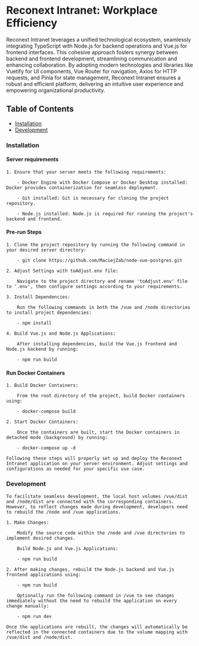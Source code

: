 # Reconext Intranet: Workplace Efficiency

Reconext Intranet leverages a unified technological ecosystem, seamlessly integrating TypeScript with Node.js for backend operations and Vue.js for frontend interfaces. This cohesive approach fosters synergy between backend and frontend development, streamlining communication and enhancing collaboration. By adopting modern technologies and libraries like Vuetify for UI components, Vue Router for navigation, Axios for HTTP requests, and Pinia for state management, Reconext Intranet ensures a robust and efficient platform, delivering an intuitive user experience and empowering organizational productivity.

## Table of Contents

- [Installation](#installation)
- [Development](#development)

### Installation

#### Server requirements

    1. Ensure that your server meets the following requirements:

        - Docker Engine with Docker Compose or Docker Desktop installed: Docker provides containerization for seamless deployment.

        - Git installed: Git is necessary for cloning the project repository.

        - Node.js installed: Node.js is required for running the project's backend and frontend.

#### Pre-run Steps

    1. Clone the project repository by running the following command in your desired server directory:

        - git clone https://github.com/MaciejZab/node-vue-postgres.git

    2. Adjust Settings with toAdjust.env file:

        Navigate to the project directory and rename 'toAdjust.env' file to '.env', then configure settings according to your requirements.

    3. Install Dependencies:

        Run the following commands in both the /vue and /node directories to install project dependencies:

        - npm install

    4. Build Vue.js and Node.js Applications:

        After installing dependencies, build the Vue.js frontend and Node.js backend by running:

        - npm run build

#### Run Docker Containers

    1. Build Docker Containers:

        From the root directory of the project, build Docker containers using:

        - docker-compose build

    2. Start Docker Containers:

        Once the containers are built, start the Docker containers in detached mode (background) by running:

        - docker-compose up -d

    Following these steps will properly set up and deploy the Reconext Intranet application on your server environment. Adjust settings and configurations as needed for your specific use case.

### Development

    To facilitate seamless development, the local host volumes /vue/dist and /node/dist are connected with the corresponding containers. However, to reflect changes made during development, developers need to rebuild the /node and /vue applications.

    1. Make Changes:

        Modify the source code within the /node and /vue directories to implement desired changes.

        Build Node.js and Vue.js Applications:

        - npm run build

    2. After making changes, rebuild the Node.js backend and Vue.js frontend applications using:

        - npm run build

        Optionally run the following command in /vue to see changes immediately without the need to rebuild the application on every change manually:

        - npm run dev

    Once the applications are rebuilt, the changes will automatically be reflected in the connected containers due to the volume mapping with /vue/dist and /node/dist.
